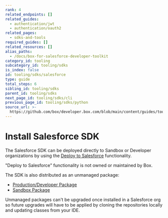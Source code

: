 ```yaml
---
rank: 4
related_endpoints: []
related_guides:
  - authentication/jwt
  - authentication/oauth2
related_pages:
  - sdks-and-tools
required_guides: []
related_resources: []
alias_paths:
  - /docs/box-for-salesforce-developer-toolkit
category_id: tooling
subcategory_id: tooling/sdks
is_index: false
id: tooling/sdks/salesforce
type: guide
total_steps: 6
sibling_id: tooling/sdks
parent_id: tooling/sdks
next_page_id: tooling/sdks/cli
previous_page_id: tooling/sdks/python
source_url: >-
  https://github.com/box/developer.box.com/blob/main/content/guides/tooling/sdks/salesforce.md
---
```

# Install Salesforce SDK

The Salesforce SDK can be deployed directly to Sandbox or Developer
organizations by using the [Deploy to Salesforce][deploy_salesforce]
functionality.

<Message type="notice">

"Deploy to Salesforce" functionality is not owned or maintained by Box.

</Message>

The SDK is also distributed as an unmanaged package:

- [Production/Developer Package][salesforce_pkg_prod]
- [Sandbox Package][salesforce_pkg_sandbox]

<Message type="warning">

Unmanaged packages can't be upgraded once installed in a Salesforce org so
future upgrades will have to be applied by cloning the repositories locally
and updating classes from your IDE.

</Message>

[deploy_salesforce]: https://githubsfdeploy.herokuapp.com/?owner=box&repo=box-salesforce-sdk
[salesforce_pkg_prod]: https://cloud.box.com/Box-Apex-SDK
[salesforce_pkg_sandbox]: https://cloud.box.com/Box-Apex-SDK-Sandbox